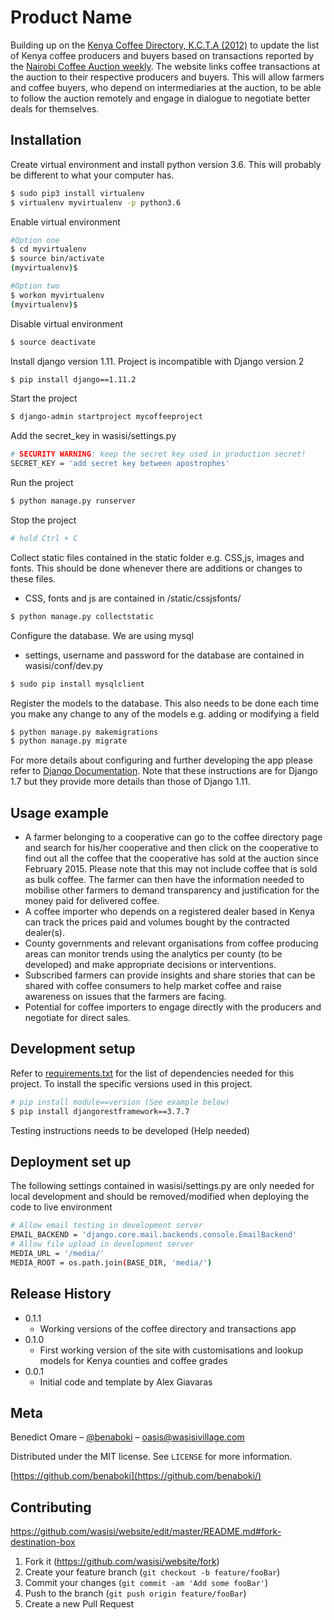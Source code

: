 # Product Name
Building up on the [Kenya Coffee Directory, K.C.T.A (2012)](https://issuu.com/kcta.coffee.directory/docs/kcta2012) to update the list of Kenya coffee producers and buyers based on transactions reported by the [Nairobi Coffee Auction weekly](http://nairobicoffeeexchange.co.ke). The website links coffee transactions at the auction to their respective producers and buyers. This will allow farmers and coffee buyers, who depend on intermediaries at the auction, to be able to follow the auction remotely and engage in dialogue to negotiate better deals for themselves.

## Installation

Create virtual environment and install python version 3.6. This will probably be different to what your computer has.

```sh
$ sudo pip3 install virtualenv
$ virtualenv myvirtualenv -p python3.6 
```
Enable virtual environment 
```sh
#Option one
$ cd myvirtualenv
$ source bin/activate
(myvirtualenv)$

#Option two
$ workon myvirtualenv
(myvirtualenv)$
```
Disable virtual environment
```sh
$ source deactivate
```
Install django version 1.11. Project is incompatible with Django version 2
```sh
$ pip install django==1.11.2
```
Start the project
```sh
$ django-admin startproject mycoffeeproject
```
Add the secret_key in wasisi/settings.py
```sh
# SECURITY WARNING: keep the secret key used in production secret!
SECRET_KEY = 'add secret key between apostrophes'
```
Run the project
```sh
$ python manage.py runserver
```
Stop the project
```sh
# hold Ctrl + C
```
Collect static files contained in the static folder e.g. CSS,js, images and fonts. This should be done whenever there are additions or changes to these files. 
* CSS, fonts and js are contained in /static/cssjsfonts/
```sh
$ python manage.py collectstatic
```
Configure the database. We are using mysql
* settings, username and password for the database are contained in wasisi/conf/dev.py
```sh
$ sudo pip install mysqlclient
```
Register the models to the database. This also needs to be done each time you make any change to any of the models e.g. adding or modifying a field
```sh
$ python manage.py makemigrations
$ python manage.py migrate
```
For more details about configuring and further developing the app please refer to [Django Documentation](https://docs.djangoproject.com/en/1.7/intro/tutorial01/). Note that these instructions are for Django 1.7 but they provide more details than those of Django 1.11.

## Usage example

* A farmer belonging to a cooperative can go to the coffee directory page and search for his/her cooperative and then click on the cooperative to find out all the coffee that the cooperative has sold at the auction since February 2015. Please note that this may not include coffee that is sold as bulk coffee. The farmer can then have the information needed to mobilise other farmers to demand transparency and justification for the money paid for delivered coffee. 
* A coffee importer who depends on a registered dealer based in Kenya can track the prices paid and volumes bought by the contracted dealer(s).
* County governments and relevant organisations from coffee producing areas can monitor trends using the analytics per county (to be developed) and make appropriate decisions or interventions.
* Subscribed farmers can provide insights and share stories that can be shared with coffee consumers to help market coffee and raise awareness on issues that the farmers are facing.
* Potential for coffee importers to engage directly with the producers and negotiate for direct sales.


## Development setup

Refer to [requirements.txt](https://github.com/wasisi/website/blob/master/requirements.txt) for the list of dependencies needed for this project. To install the specific versions used in this project.

```sh
# pip install module==version (See example below)
$ pip install djangorestframework==3.7.7
```
Testing instructions needs to be developed (Help needed)

## Deployment set up
The following settings contained in wasisi/settings.py are only needed for local development and should be removed/modified when deploying the code to live environment
```sh
# Allow email testing in development server
EMAIL_BACKEND = 'django.core.mail.backends.console.EmailBackend'
# Allow file upload in development server
MEDIA_URL = '/media/'
MEDIA_ROOT = os.path.join(BASE_DIR, 'media/')
```

## Release History
* 0.1.1
    * Working versions of the coffee directory and transactions app
* 0.1.0
    * First working version of the site with customisations and lookup models for Kenya counties and coffee grades
* 0.0.1
    * Initial code and template by Alex Giavaras

## Meta

Benedict Omare – [@benaboki](https://twitter.com/benaboki) – oasis@wasisivillage.com

Distributed under the MIT license. See ``LICENSE`` for more information.

[https://github.com/benaboki](https://github.com/benaboki/)

## Contributing
https://github.com/wasisi/website/edit/master/README.md#fork-destination-box

1. Fork it (<https://github.com/wasisi/website/fork>)
2. Create your feature branch (`git checkout -b feature/fooBar`)
3. Commit your changes (`git commit -am 'Add some fooBar'`)
4. Push to the branch (`git push origin feature/fooBar`)
5. Create a new Pull Request
